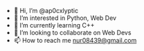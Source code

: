 - 👋 Hi, I’m @ap0cxlyptic
- 👀 I’m interested in Python, Web Dev
- 🌱 I’m currently learning C++
- 💞️ I’m looking to collaborate on Web Devs
- 📫 How to reach me nur08439@gmail.com

<!---
ap0cxlyptic/ap0cxlyptic is a ✨ special ✨ repository because its `README.md` (this file) appears on your GitHub profile.
You can click the Preview link to take a look at your changes.
--->
